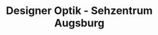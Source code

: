 ---
title: "Designer Optik - Sehzentrum Augsburg"
url: /augsburg/designer-optik-sehzentrum-augsburg/
shop: Optiker
---